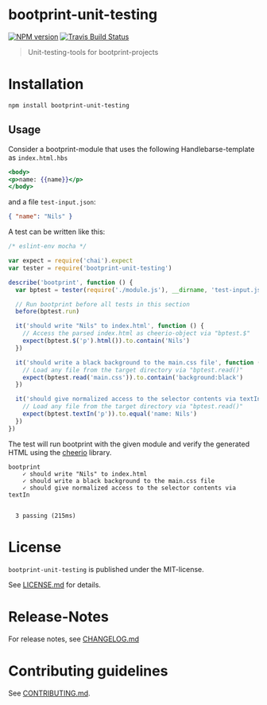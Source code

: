 # bootprint-unit-testing 

[![NPM version](https://badge.fury.io/js/bootprint-unit-testing.svg)](http://badge.fury.io/js/bootprint-unit-testing)
[![Travis Build Status](https://travis-ci.org/bootprint/bootprint-unit-testing.svg?branch=master)](https://travis-ci.org/bootprint/bootprint-unit-testing)


> Unit-testing-tools for bootprint-projects


# Installation

```
npm install bootprint-unit-testing
```

## Usage

Consider a bootprint-module that uses the following Handlebarse-template as `index.html.hbs`

```hbs
<body>
<p>name: {{name}}</p>
</body>
```


and a file `test-input.json`:

```json
{ "name": "Nils" }
```


A test can be written like this: 

```js
/* eslint-env mocha */

var expect = require('chai').expect
var tester = require('bootprint-unit-testing')

describe('bootprint', function () {
  var bptest = tester(require('./module.js'), __dirname, 'test-input.json')

  // Run bootprint before all tests in this section
  before(bptest.run)

  it('should write "Nils" to index.html', function () {
    // Access the parsed index.html as cheerio-object via "bptest.$"
    expect(bptest.$('p').html()).to.contain('Nils')
  })

  it('should write a black background to the main.css file', function () {
    // Load any file from the target directory via "bptest.read()"
    expect(bptest.read('main.css')).to.contain('background:black')
  })

  it('should give normalized access to the selector contents via textIn', function () {
    // Load any file from the target directory via "bptest.read()"
    expect(bptest.textIn('p')).to.equal('name: Nils')
  })
})
```

The test will run bootprint with the given module and verify the generated HTML 
using the [cheerio](https://npmjs.com/package/cheerio) library.

```
bootprint
    ✓ should write "Nils" to index.html
    ✓ should write a black background to the main.css file
    ✓ should give normalized access to the selector contents via textIn


  3 passing (215ms)
```



# License

`bootprint-unit-testing` is published under the MIT-license.

See [LICENSE.md](LICENSE.md) for details.


# Release-Notes
 
For release notes, see [CHANGELOG.md](CHANGELOG.md)
 
# Contributing guidelines

See [CONTRIBUTING.md](CONTRIBUTING.md).